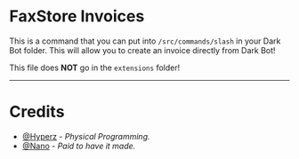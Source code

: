 # FaxStore Invoices
This is a command that you can put into `/src/commands/slash` in your Dark Bot folder. This will allow you to create an invoice directly from Dark Bot!

This file does **NOT** go in the `extensions` folder!

---

# Credits
- [@Hyperz](https://store.hyperz.net/discord) - *Physical Programming.*
- [@Nano](https://micromodifications.net) - *Paid to have it made.*
